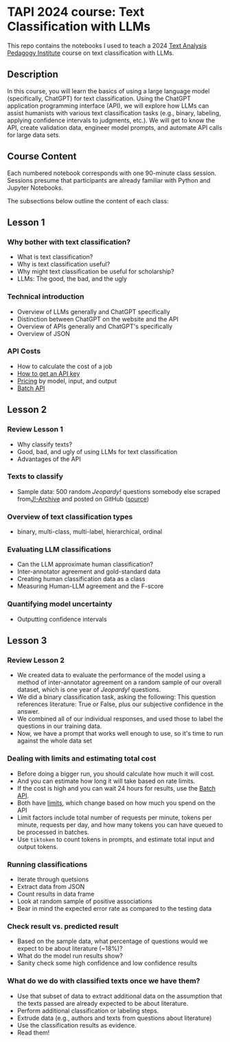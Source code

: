 # TAPI 2024 course: Text Classification with LLMs

This repo contains the notebooks I used to teach a 2024 [Text Analysis Pedagogy Institute](https://www.ithaka.org/constellate/text-analysis-pedagogy-institute/) course on text classification with LLMs.

## Description

In this course, you will learn the basics of using a large language model (specifically, ChatGPT) for text classification. Using the ChatGPT application programming interface (API), we will explore how LLMs can assist humanists with various text classification tasks (e.g., binary, labeling, applying confidence intervals to judgments, etc.). We will get to know the API, create validation data, engineer model prompts, and automate API calls for large data sets.

## Course Content

Each numbered notebook corresponds with one 90-minute class session. Sessions presume that participants are already familiar with Python and Jupyter Notebooks.

The subsections below outline the content of each class:

## Lesson 1

### Why bother with text classification?

- What is text classification?
- Why is text classification useful?
- Why might text classification be useful for scholarship?
- LLMs: The good, the bad, and the ugly

### Technical introduction

- Overview of LLMs generally and ChatGPT specifically
- Distinction between ChatGPT on the website and the API
- Overview of APIs generally and ChatGPT's specifically
- Overview of JSON

### API Costs

- How to calculate the cost of a job
- [How to get an API key](https://help.openai.com/en/articles/7039783-how-can-i-access-the-chatgpt-api)
- [Pricing](https://openai.com/api/pricing/) by model, input, and output
- [Batch API](https://platform.openai.com/docs/guides/batch/batch-api)

## Lesson 2

### Review Lesson 1

- Why classify texts?
- Good, bad, and ugly of using LLMs for text classification
- Advantages of the API

### Texts to classify

- Sample data: 500 random *Jeopardy!* questions somebody else scraped from[J!-Archive](https://j-archive.com) and posted on GitHub ([source](https://github.com/amwagner19/jarchive-clues))

### Overview of text classification types

- binary, multi-class, multi-label, hierarchical, ordinal

### Evaluating LLM classifications

- Can the LLM approximate human classification?
- Inter-annotator agreement and gold-standard data
- Creating human classification data as a class
- Measuring Human-LLM agreement and the F-score

### Quantifying model uncertainty

- Outputting confidence intervals

## Lesson 3

### Review Lesson 2

- We created data to evaluate the performance of the model using a method of inter-annotator agreement on a random sample of our overall dataset, which is one year of *Jeopardy!* questions.
- We did a binary classification task, asking the following: This question references literature: True or False, plus our subjective confidence in the answer.
- We combined all of our individual responses, and used those to label the questions in our training data.
- Now, we have a prompt that works well enough to use, so it's time to run against the whole data set

### Dealing with limits and estimating total cost

- Before doing a bigger run, you should calculate how much it will cost.
- And you can estimate how long it will take based on rate limits.
- If the cost is high and you can wait 24 hours for results, use the [Batch API](https://platform.openai.com/docs/guides/batch/batch-api).
- Both have [limits](https://platform.openai.com/docs/guides/rate-limits/usage-tiers), which change based on how much you spend on the API
- Limit factors include total number of requests per minute, tokens per minute, requests per day, and how many tokens you can have queued to be processed in batches.
- Use `tiktoken` to count tokens in prompts, and estimate total input and output tokens.

### Running classifications

- Iterate through quetsions
- Extract data from JSON
- Count results in data frame
- Look at random sample of positive associations
- Bear in mind the expected error rate as compared to the testing data

### Check result vs. predicted result

- Based on the sample data, what percentage of questions would we expect to be about literature (~18%)?
- What do the model run results show?
- Sanity check some high confidence and low confidence results

### What do we do with classified texts once we have them?

- Use that subset of data to extract additional data on the assumption that the texts passed are already expected to be about literature.
- Perform additional classification or labeling steps.
- Extrude data (e.g., authors and texts from questions about literature)
- Use the classification results as evidence.
- Read them!
